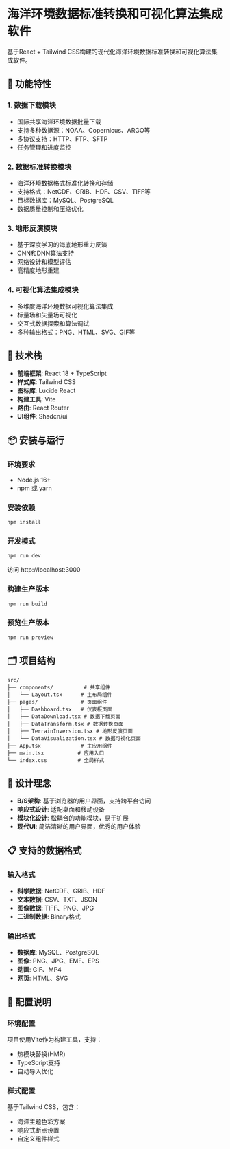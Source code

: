 # 海洋环境数据标准转换和可视化算法集成软件

基于React + Tailwind CSS构建的现代化海洋环境数据标准转换和可视化算法集成软件。

## 🌊 功能特性

### 1. 数据下载模块
- 国际共享海洋环境数据批量下载
- 支持多种数据源：NOAA、Copernicus、ARGO等
- 多协议支持：HTTP、FTP、SFTP
- 任务管理和进度监控

### 2. 数据标准转换模块
- 海洋环境数据格式标准化转换和存储
- 支持格式：NetCDF、GRIB、HDF、CSV、TIFF等
- 目标数据库：MySQL、PostgreSQL
- 数据质量控制和压缩优化

### 3. 地形反演模块
- 基于深度学习的海底地形重力反演
- CNN和DNN算法支持
- 网络设计和模型评估
- 高精度地形重建

### 4. 可视化算法集成模块
- 多维度海洋环境数据可视化算法集成
- 标量场和矢量场可视化
- 交互式数据探索和算法调试
- 多种输出格式：PNG、HTML、SVG、GIF等

## 🚀 技术栈

- **前端框架**: React 18 + TypeScript
- **样式库**: Tailwind CSS
- **图标库**: Lucide React
- **构建工具**: Vite
- **路由**: React Router
- **UI组件**: Shadcn/ui

## 📦 安装与运行

### 环境要求
- Node.js 16+
- npm 或 yarn

### 安装依赖
```bash
npm install
```

### 开发模式
```bash
npm run dev
```
访问 http://localhost:3000

### 构建生产版本
```bash
npm run build
```

### 预览生产版本
```bash
npm run preview
```

## 🗂 项目结构

```
src/
├── components/          # 共享组件
│   └── Layout.tsx      # 主布局组件
├── pages/              # 页面组件
│   ├── Dashboard.tsx   # 仪表板页面
│   ├── DataDownload.tsx # 数据下载页面
│   ├── DataTransform.tsx # 数据转换页面
│   ├── TerrainInversion.tsx # 地形反演页面
│   └── DataVisualization.tsx # 数据可视化页面
├── App.tsx             # 主应用组件
├── main.tsx           # 应用入口
└── index.css          # 全局样式
```

## 🎨 设计理念

- **B/S架构**: 基于浏览器的用户界面，支持跨平台访问
- **响应式设计**: 适配桌面和移动设备
- **模块化设计**: 松耦合的功能模块，易于扩展
- **现代UI**: 简洁清晰的用户界面，优秀的用户体验

## 📋 支持的数据格式

### 输入格式
- **科学数据**: NetCDF、GRIB、HDF
- **文本数据**: CSV、TXT、JSON
- **图像数据**: TIFF、PNG、JPG
- **二进制数据**: Binary格式

### 输出格式
- **数据库**: MySQL、PostgreSQL
- **图像**: PNG、JPG、EMF、EPS
- **动画**: GIF、MP4
- **网页**: HTML、SVG

## 🔧 配置说明

### 环境配置
项目使用Vite作为构建工具，支持：
- 热模块替换(HMR)
- TypeScript支持
- 自动导入优化

### 样式配置
基于Tailwind CSS，包含：
- 海洋主题色彩方案
- 响应式断点设置
- 自定义组件样式

